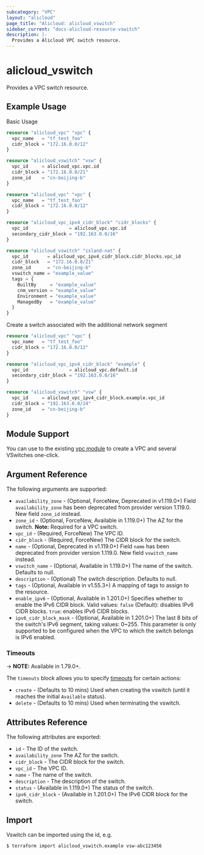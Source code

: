 ```yaml
---
subcategory: "VPC"
layout: "alicloud"
page_title: "Alicloud: alicloud_vswitch"
sidebar_current: "docs-alicloud-resource-vswitch"
description: |-
  Provides a Alicloud VPC switch resource.
---
```


# alicloud\_vswitch

Provides a VPC switch resource.

## Example Usage

Basic Usage

```terraform
resource "alicloud_vpc" "vpc" {
  vpc_name   = "tf_test_foo"
  cidr_block = "172.16.0.0/12"
}

resource "alicloud_vswitch" "vsw" {
  vpc_id     = alicloud_vpc.vpc.id
  cidr_block = "172.16.0.0/21"
  zone_id    = "cn-beijing-b"
}

```

```terraform
resource "alicloud_vpc" "vpc" {
  vpc_name   = "tf_test_foo"
  cidr_block = "172.16.0.0/12"
}

resource "alicloud_vpc_ipv4_cidr_block" "cidr_blocks" {
  vpc_id               = alicloud_vpc.vpc.id
  secondary_cidr_block = "192.163.0.0/16"
}

resource "alicloud_vswitch" "island-nat" {
  vpc_id       = alicloud_vpc_ipv4_cidr_block.cidr_blocks.vpc_id
  cidr_block   = "172.16.0.0/21"
  zone_id      = "cn-beijing-b"
  vswitch_name = "example_value"
  tags = {
    BuiltBy     = "example_value"
    cnm_version = "example_value"
    Environment = "example_value"
    ManagedBy   = "example_value"
  }
}

```

Create a switch associated with the additional network segment

```terraform
resource "alicloud_vpc" "vpc" {
  vpc_name   = "tf_test_foo"
  cidr_block = "172.16.0.0/12"
}

resource "alicloud_vpc_ipv4_cidr_block" "example" {
  vpc_id               = alicloud_vpc.default.id
  secondary_cidr_block = "192.163.0.0/16"
}

resource "alicloud_vswitch" "vsw" {
  vpc_id     = alicloud_vpc_ipv4_cidr_block.example.vpc_id
  cidr_block = "192.163.0.0/24"
  zone_id    = "cn-beijing-b"
}
```

## Module Support

You can use to the existing [vpc module](https://registry.terraform.io/modules/alibaba/vpc/alicloud) 
to create a VPC and several VSwitches one-click.

## Argument Reference

The following arguments are supported:

* `availability_zone` - (Optional, ForceNew, Deprecated in v1.119.0+) Field `availability_zone` has been deprecated from provider version 1.119.0. New field `zone_id` instead.
* `zone_id` - (Optional, ForceNew, Available in 1.119.0+) The AZ for the switch. **Note:** Required for a VPC switch.
* `vpc_id` - (Required, ForceNew) The VPC ID.
* `cidr_block` - (Required, ForceNew) The CIDR block for the switch.
* `name` - (Optional, Deprecated in v1.119.0+) Field `name` has been deprecated from provider version 1.119.0. New field `vswitch_name` instead.
* `vswitch_name` - (Optional, Available in 1.119.0+) The name of the switch. Defaults to null.
* `description` - (Optional) The switch description. Defaults to null.
* `tags` - (Optional, Available in v1.55.3+) A mapping of tags to assign to the resource.
* `enable_ipv6` - (Optional, Available in 1.201.0+) Specifies whether to enable the IPv6 CIDR block. Valid values: `false` (Default): disables IPv6 CIDR blocks. `true`: enables IPv6 CIDR blocks.
* `ipv6_cidr_block_mask` - (Optional, Available in 1.201.0+) The last 8 bits of the switch's IPv6 segment, taking values: 0~255. This parameter is only supported to be configured when the VPC to which the switch belongs is IPv6 enabled.

### Timeouts

-> **NOTE:** Available in 1.79.0+.

The `timeouts` block allows you to specify [timeouts](https://www.terraform.io/docs/configuration-0-11/resources.html#timeouts) for certain actions:

* `create` - (Defaults to 10 mins) Used when creating the vswitch (until it reaches the initial `Available` status). 
* `delete` - (Defaults to 10 mins) Used when terminating the vswitch. 

## Attributes Reference

The following attributes are exported:

* `id` - The ID of the switch.
* `availability_zone` The AZ for the switch.
* `cidr_block` - The CIDR block for the switch.
* `vpc_id` - The VPC ID.
* `name` - The name of the switch.
* `description` - The description of the switch.
* `status` - (Available in 1.119.0+) The status of the switch.
* `ipv6_cidr_block` - (Available in 1.201.0+) The IPv6 CIDR block for the switch.

## Import

Vswitch can be imported using the id, e.g.

```shell
$ terraform import alicloud_vswitch.example vsw-abc123456
```
